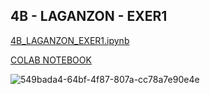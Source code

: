 ## 4B - LAGANZON - EXER1

[4B_LAGANZON_EXER1.ipynb](https://github.com/laganzonj/CSST106-CS4B/blob/e297b51d8f1243abd319a64659cfe9294a6d9f63/4B-LAGANZON-EXERCISES/4B_LAGANZON_EXER1.ipynb)

[COLAB NOTEBOOK](https://colab.research.google.com/drive/1FRdvBKpk9bznmL_P1IKadDGVhqKkUfrc#scrollTo=5foC0G0XlrQf)




![549bada4-64bf-4f87-807a-cc78a7e90e4e](https://github.com/user-attachments/assets/f8550933-10c2-48b0-abf0-d243cc2513a3)
